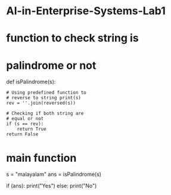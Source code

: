 # AI-in-Enterprise-Systems-Lab1
# function to check string is
# palindrome or not
def isPalindrome(s):

	# Using predefined function to
	# reverse to string print(s)
	rev = ''.join(reversed(s))

	# Checking if both string are
	# equal or not
	if (s == rev):
		return True
	return False

# main function
s = "malayalam"
ans = isPalindrome(s)

if (ans):
	print("Yes")
else:
	print("No")
